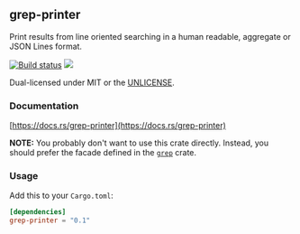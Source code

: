 grep-printer
------------
Print results from line oriented searching in a human readable, aggregate or
JSON Lines format.

[![Build status](https://github.com/BurntSushi/ripgrep/workflows/ci/badge.svg)](https://github.com/BurntSushi/ripgrep/actions)
[![](https://img.shields.io/crates/v/grep-printer.svg)](https://crates.io/crates/grep-printer)

Dual-licensed under MIT or the [UNLICENSE](https://unlicense.org/).

### Documentation

[https://docs.rs/grep-printer](https://docs.rs/grep-printer)

**NOTE:** You probably don't want to use this crate directly. Instead, you
should prefer the facade defined in the
[`grep`](https://docs.rs/grep)
crate.


### Usage

Add this to your `Cargo.toml`:

```toml
[dependencies]
grep-printer = "0.1"
```

